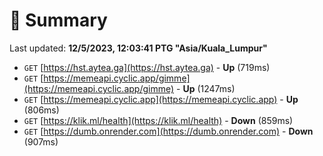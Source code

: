 # 📖 Summary
Last updated: **12/5/2023, 12:03:41 PTG "Asia/Kuala_Lumpur"**

- `GET` [https://hst.aytea.ga](https://hst.aytea.ga) - **Up** (719ms)
- `GET` [https://memeapi.cyclic.app/gimme](https://memeapi.cyclic.app/gimme) - **Up** (1247ms)
- `GET` [https://memeapi.cyclic.app](https://memeapi.cyclic.app) - **Up** (806ms)
- `GET` [https://klik.ml/health](https://klik.ml/health) - **Down** (859ms)
- `GET` [https://dumb.onrender.com](https://dumb.onrender.com) - **Down** (907ms)
